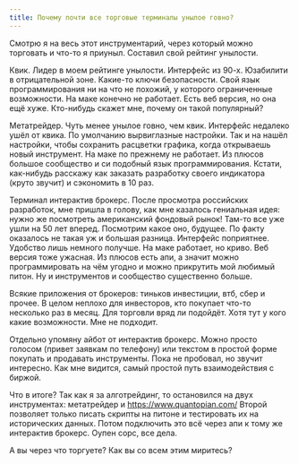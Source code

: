 ```yaml
---
title: Почему почти все торговые терминалы унылое говно?
---
```


Смотрю я на весь этот инструментарий, через который можно торговать и что-то я приуныл. Составил свой рейтинг унылости.

Квик. Лидер в моем рейтинге унылости. Интерфейс из 90-х. Юзабилити в отрицательной зоне. Какие-то ключи безопасности. Свой язык программирования ни на что не похожий, у которого ограниченные возможности. На маке конечно не работает. Есть веб версия, но она ещё хуже. Кто-нибудь скажет мне, почему он такой популярный?

Метатрейдер. Чуть менее унылое говно, чем квик. Интерфейс недалеко ушёл от квика. По умолчанию вырвиглазные настройки. Так и на нашёл настройки, чтобы сохранить расцветки графика, когда открываешь новый инструмент. На маке по прежнему не работает. Из плюсов большое сообщество и си подобный язык программирования. Кстати, как-нибудь расскажу как заказать разработку своего индикатора (круто звучит) и сэкономить в 10 раз.

Терминал интерактив брокерс. После просмотра российских разработок, мне пришла в голову, как мне казалось гениальная идея: нужно же посмотреть американский фондовый рынок! Там-то все уже ушли на 50 лет вперед. Посмотрим какое оно, будущее. По факту оказалось не такая уж и большая разница. Интерфейс поприятнее. Удобство лишь немного получше. На маке работает, но криво. Веб версия тоже ужасная. Из плюсов есть апи, а значит можно программировать на чём угодно и можно прикрутить мой любимый питон. Ну и инструментов и сообщество существенно больше.

Всякие приложения от брокеров: тиньков инвестиции, втб, сбер и прочее. В целом неплохо для инвесторов, кто покупает что-то несколько раз в месяц. Для торговли вряд ли подойдёт. Хотя тут у кого какие возможности. Мне не подходит.

Отдельно упомяну айбот от интерактив брокерс. Можно просто голосом (привет заявкам по телефону) или текстом в простой форме покупать и продавать инструменты. Пока не пробовал, но звучит интересно. Как мне видится, самый простой путь взаимодействия с биржой.

Что в итоге? Так как я за алготрейдинг, то остановился на двух инструментах: метатрейдер и https://www.quantopian.com/ Второй позволяет только писать скрипты на питоне и тестировать их на исторических данных. Потом подключить это всё через апи к тому же интерактив брокерс. Оупен сорс, все дела.

А вы через что торгуете? Как вы со всем этим миритесь?